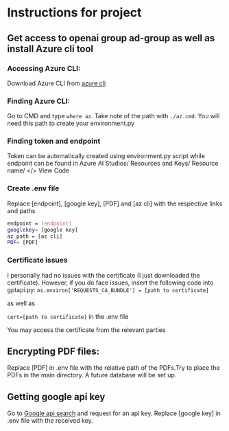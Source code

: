 # Instructions for project
## Get access to openai group ad-group as well as install Azure cli tool
### Accessing Azure CLI:
Download Azure CLI from [azure cli](https://learn.microsoft.com/en-us/cli/azure/install-azure-cli-windows?tabs=azure-cli)
### Finding Azure CLI:
Go to CMD and type `where az`.
Take note of the path with `./az.cmd`. You will need this path to create your environment.py

### Finding token and endpoint
Token can be automatically created using environment.py script while endpoint can be found in Azure AI Studios/ Resources and Keys/ Resource name/ </> View Code

### Create .env file
Replace [endpoint], [google key], [PDF] and [az cli] with the respective links and paths
```sh
endpoint = [endpoint]
googlekey= [google key]
az_path = [az cli]
PDF= [PDF]

```

### Certificate issues
I personally had no issues with the certificate (I just downloaded the certificate). However, if you do face issues, insert the following code into gptapi.py:
`os.environ['REQUESTS_CA_BUNDLE'] = [path to certificate]`

as well as

`cert=[path to certificate]` in the .env file


You may access the certificate from the relevant parties

## Encrypting PDF files:
Replace [PDF] in .env file with the relative path of the PDFs.Try to place the PDFs in the main directory. A future database will be set up.

## Getting google api key
Go to [Google api search](https://developers.google.com/custom-search/v1/overview) and request for an api key. Replace [google key] in .env file with the received key.
